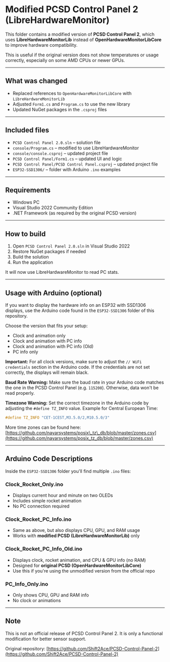 # Modified PCSD Control Panel 2 (LibreHardwareMonitor)

This folder contains a modified version of **PCSD Control Panel 2**, which uses **LibreHardwareMonitorLib** instead of **OpenHardwareMonitorLibCore** to improve hardware compatibility.

This is useful if the original version does not show temperatures or usage correctly, especially on some AMD CPUs or newer GPUs.

---

## What was changed

* Replaced references to `OpenHardwareMonitorLibCore` with `LibreHardwareMonitorLib`
* Adjusted `Form1.cs` and `Program.cs` to use the new library
* Updated NuGet packages in the `.csproj` files

---

## Included files

* `PCSD Control Panel 2.0.sln` – solution file
* `console/Program.cs` – modified to use LibreHardwareMonitor
* `console/console.csproj` – updated project file
* `PCSD Control Panel/Form1.cs` – updated UI and logic
* `PCSD Control Panel/PCSD Control Panel.csproj` – updated project file
* `ESP32-SSD1306/` – folder with Arduino `.ino` examples

---

## Requirements

* Windows PC
* Visual Studio 2022 Community Edition
* .NET Framework (as required by the original PCSD version)

---

## How to build

1. Open `PCSD Control Panel 2.0.sln` in Visual Studio 2022
2. Restore NuGet packages if needed
3. Build the solution
4. Run the application

It will now use LibreHardwareMonitor to read PC stats.

---

## Usage with Arduino (optional)

If you want to display the hardware info on an ESP32 with SSD1306 displays, use the Arduino code found in the `ESP32-SSD1306` folder of this repository.

Choose the version that fits your setup:

* Clock and animation only
* Clock and animation with PC info
* Clock and animation with PC info (Old)
* PC info only

**Important:** For all clock versions, make sure to adjust the `// WiFi credentials` section in the Arduino code. If the credentials are not set correctly, the displays will remain black.

**Baud Rate Warning:**
Make sure the baud rate in your Arduino code matches the one in the PCSD Control Panel (e.g. `115200`). Otherwise, data won't be read properly.

**Timezone Warning:**
Set the correct timezone in the Arduino code by adjusting the `#define TZ_INFO` value. Example for Central European Time:

```cpp
#define TZ_INFO "CET-1CEST,M3.5.0/2,M10.5.0/3"
```
More time zones can be found here:
[https://github.com/nayarsystems/posix\_tz\_db/blob/master/zones.csv](https://github.com/nayarsystems/posix_tz_db/blob/master/zones.csv)

---

## Arduino Code Descriptions

Inside the `ESP32-SSD1306` folder you'll find multiple `.ino` files:

### Clock\_Rocket\_Only.ino

* Displays current hour and minute on two OLEDs
* Includes simple rocket animation
* No PC connection required

### Clock\_Rocket\_PC\_Info.ino

* Same as above, but also displays CPU, GPU, and RAM usage
* Works with **modified PCSD (LibreHardwareMonitorLib)** only

### Clock\_Rocket\_PC\_Info\_Old.ino

* Displays clock, rocket animation, and CPU & GPU info (no RAM)
* Designed for **original PCSD (OpenHardwareMonitorLibCore)**
* Use this if you're using the unmodified version from the official repo

### PC\_Info\_Only.ino

* Only shows CPU, GPU and RAM info
* No clock or animations

---

## Note

This is not an official release of PCSD Control Panel 2. It is only a functional modification for better sensor support.

Original repository: [https://github.com/Shift2Ace/PCSD-Control-Panel-2](https://github.com/Shift2Ace/PCSD-Control-Panel-2)
